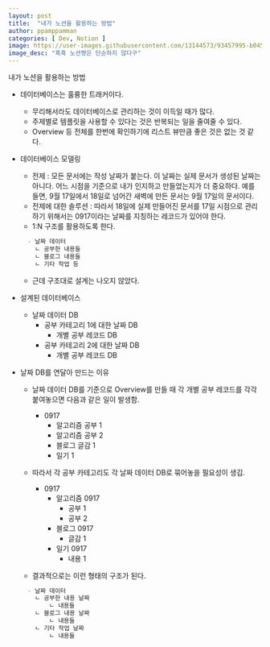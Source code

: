 ```yaml
---
layout: post
title:  "내가 노션을 활용하는 방법"
author: ppamppamman
categories: [ Dev, Notion ]
image: https://user-images.githubusercontent.com/13144573/93457995-b0450280-f91a-11ea-8b20-f4a372f1217b.jpeg
image_desc: "흑흑 노션쨩은 단순하지 않다구" 
---
```


내가 노션을 활용하는 방법

- 데이터베이스는 훌륭한 트래커이다.
  - 무리해서라도 데이터베이스로 관리하는 것이 이득일 때가 많다.
  - 주제별로 템플릿을 사용할 수 있다는 것은 반복되는 일을 줄여줄 수 있다.
  - Overview 등 전체를 한번에 확인하기에 리스트 뷰만큼 좋은 것은 없는 것 같다.

- 데이터베이스 모델링
  - 전제 : 모든 문서에는 작성 날짜가 붙는다. 이 날짜는 실제 문서가 생성된 날짜는 아니다. 어느 시점을 기준으로 내가 인지하고 만들었는지가 더 중요하다. 예를 들면, 9월 17일에서 18일로 넘어간 새벽에 만든 문서는 9월 17일의 문서이다. 
  - 전제에 대한 솔루션 : 따라서 18일에 실제 만들어진 문서를 17일 시점으로 관리하기 위해서는 0917이라는 날짜를 지칭하는 레코드가 있어야 한다.
  - 1:N 구조를 활용하도록 한다.
  ```markdown
    - 날짜 데이터 
      ㄴ 공부한 내용들 
      ㄴ 블로그 내용들
      ㄴ 기타 작업 등
  ```
  - 근데 구조대로 설계는 나오지 않았다.
- 설계된 데이터베이스
  - 날짜 데이터 DB
    - 공부 카테고리 1에 대한 날짜 DB
      - 개별 공부 레코드 DB
    - 공부 카테고리 2에 대한 날짜 DB
      - 개별 공부 레코드 DB

- 날짜 DB를 연달아 만드는 이유

  - 날짜 데이터 DB를 기준으로 Overview를 만들 때 각 개별 공부 레코드를 각각 붙여놓으면 다음과 같은 일이 발생함.

    - 0917
      - 알고리즘 공부 1
      - 알고리즘 공부 2
      - 블로그 글감 1
      - 일기 1

  - 따라서 각 공부 카테고리도 각 날짜 데이터 DB로 묶어놓을 필요성이 생김.

    - 0917
      - 알고리즘 0917
        - 공부 1
        - 공부 2
      - 블로그 0917
        - 글감 1
      - 일기 0917
        - 내용 1
  - 결과적으로는 이런 형태의 구조가 된다.
  ```markdown
    - 날짜 데이터 
      ㄴ 공부한 내용 날짜 
          ㄴ 내용들 
      ㄴ 블로그 내용 날짜
          ㄴ 내용들
      ㄴ 기타 작업 날짜
          ㄴ 내용들
  ```